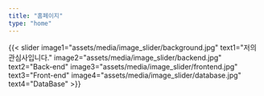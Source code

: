 ```yaml
---
title: "홈페이지"
type: "home"
---
```


{{< slider image1="assets/media/image_slider/background.jpg" text1="저의 관심사입니다." 
            image2="assets/media/image_slider/backend.jpg" text2="Back-end" 
            image3="assets/media/image_slider/frontend.jpg" text3="Front-end" 
            image4="assets/media/image_slider/database.jpg" text4="DataBase" >}}
